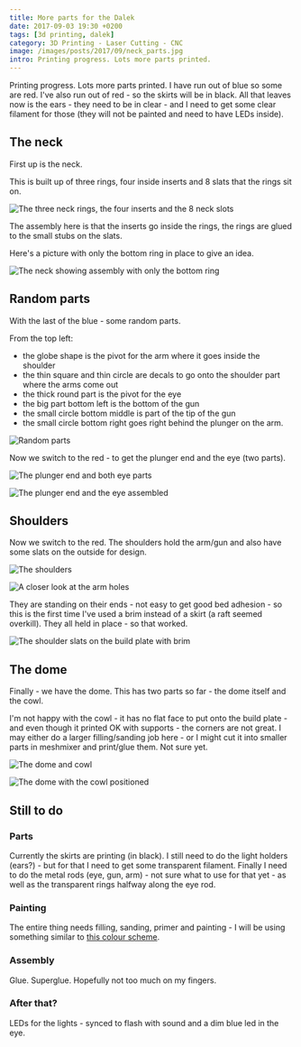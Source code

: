 ```yaml
---
title: More parts for the Dalek
date: 2017-09-03 19:30 +0200
tags: [3d printing, dalek]
category: 3D Printing - Laser Cutting - CNC
image: /images/posts/2017/09/neck_parts.jpg
intro: Printing progress. Lots more parts printed.
---
```


Printing progress. Lots more parts printed. I have run out of blue so some are red. I've also run out of red - so the skirts will be in black. All that leaves now is the ears - they need to be in clear - and I need to get some clear filament for those (they will not be painted and need to have LEDs inside).

## The neck

First up is the neck.

This is built up of three rings, four inside inserts and 8 slats that the rings sit on.

![The three neck rings, the four inserts and the 8 neck slots](/images/posts/2017/09/neck_parts.jpg)

The assembly here is that the inserts go inside the rings, the rings are glued to the small stubs on the slats.

Here's a picture with only the bottom ring in place to give an idea.

![The neck showing assembly with only the bottom ring](/images/posts/2017/09/neck_assembled.jpg)

## Random parts

With the last of the blue - some random parts.

From the top left:

- the globe shape is the pivot for the arm where it goes inside the shoulder
- the thin square and thin circle are decals to go onto the shoulder part where the arms come out
- the thick round part is the pivot for the eye
- the big part bottom left is the bottom of the gun
- the small circle bottom middle is part of the tip of the gun
- the small circle bottom right goes right behind the plunger on the arm.

![Random parts](/images/posts/2017/09/03-parts.jpg)

Now we switch to the red - to get the plunger end and the eye (two parts).

![The plunger end and both eye parts](/images/posts/2017/09/plunger_and_eye.jpg)

![The plunger end and the eye assembled](/images/posts/2017/09/plunger_and_eye_assembled.jpg)

## Shoulders

Now we switch to the red. The shoulders hold the arm/gun and also have some slats on the outside for design.

![The shoulders](/images/posts/2017/09/shoulders.jpg)

![A closer look at the arm holes](/images/posts/2017/09/shoulders_showing_arm_holes.jpg)

They are standing on their ends - not easy to get good bed adhesion - so this is the first time I've used a brim instead of a skirt (a raft seemed overkill). They all held in place - so that worked.

![The shoulder slats on the build plate with brim](/images/posts/2017/09/shoulder_slats.jpg)

## The dome

Finally - we have the dome. This has two parts so far - the dome itself and the cowl.

I'm not happy with the cowl - it has no flat face to put onto the build plate - and even though it printed OK with supports - the corners are not great. I may either do a larger filling/sanding job here - or I might cut it into smaller parts in meshmixer and print/glue them. Not sure yet.

![The dome and cowl](/images/posts/2017/09/dome_and_cowl.jpg)

![The dome with the cowl positioned](/images/posts/2017/09/dome_and_cowl_assembled.jpg)

## Still to do

### Parts

Currently the skirts are printing (in black). I still need to do the light holders (ears?) - but for that I need to get some transparent filament. Finally I need to do the metal rods (eye, gun, arm) - not sure what to use for that yet - as well as the transparent rings halfway along the eye rod.

### Painting

The entire thing needs filling, sanding, primer and painting - I will be using something similar to [this colour scheme](http://www.thedoctorwhosite.co.uk/dalek/types/19-time-war-daleks/).

### Assembly

Glue. Superglue. Hopefully not too much on my fingers.

### After that?

LEDs for the lights - synced to flash with sound and a dim blue led in the eye.
